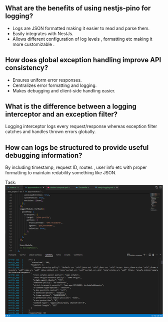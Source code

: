 ## What are the benefits of using nestjs-pino for logging?
- Logs are JSON formatted making it easier to read and parse them.
- Easily integrates with NestJs.
- Allows different configuration of log levels , formatting etc making it more customizable .
## How does global exception handling improve API consistency?
- Ensures uniform error responses.
- Centralizes error formatting and logging.
- Makes debugging and client-side handling easier.
## What is the difference between a logging interceptor and an exception filter?
Logging interceptor logs every request/response whereas exception filter catches and handles thrown errors globally.

## How can logs be structured to provide useful debugging information?
By including timestamp, request ID, routes , user info etc with proper formatting to maintain redability something like JSON.

Task:
![alt text](image-3.png)